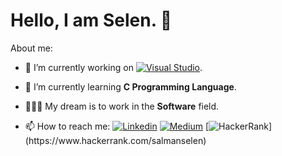 # Hello, I am Selen. 👋

About me:

- 🔭 I’m currently working on  [![Visual Studio](https://img.shields.io/badge/--6C33AF?logo=visual%20studio)](https://visualstudio.microsoft.com/).
- 🌱 I’m currently learning **C Programming Language**.
- 👩🏽‍💻 My dream is to work in the **Software** field.



- 📫 How to reach me: [![Linkedin](https://img.icons8.com/fluency/48/000000/linkedin.png)](https://www.linkedin.com/in/z-selen-salman/) [![Medium](https://img.icons8.com/ios-filled/48/000000/medium-monogram--v1.png)](https://medium.com/@salmanselen) [![HackerRank]([https://cdn4.iconfinder.com/data/icons/logos-and-brands/512/160_Hackerrank_logo_logos-512.png](https://cdn4.iconfinder.com/data/icons/logos-and-brands/512/160_Hackerrank_logo_logos-512.png))](https://www.hackerrank.com/salmanselen)
